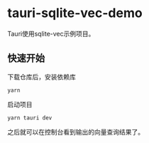 # tauri-sqlite-vec-demo

Tauri使用sqlite-vec示例项目。

## 快速开始

下载仓库后，安装依赖库

```
yarn
```

启动项目

```
yarn tauri dev
```

之后就可以在控制台看到输出的向量查询结果了。
